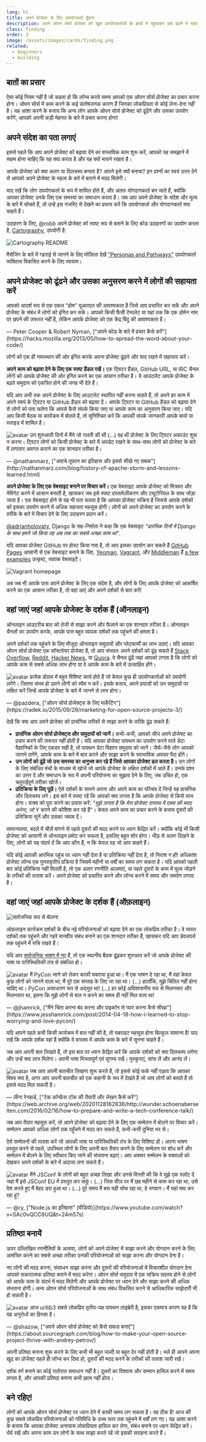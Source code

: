 ```yaml
---
lang: hi
title: अपने प्रोजेक्ट के लिए उपयोगकर्ता ढूँढना
description: अपने ओपन सोर्स प्रोजेक्ट को खुश उपयोगकर्ताओं के हाथों में पहुंचाकर उसे बढ़ने में मदद करें।
class: finding
order: 3
image: /assets/images/cards/finding.png
related:
  - beginners
  - building
---
```


## बातों का प्रसार

ऐसा कोई नियम नहीं है जो कहता हो कि लॉन्च करते समय आपको एक ओपन सोर्स प्रोजेक्ट का प्रचार करना होगा। ओपन सोर्स में काम करने के कई संतोषजनक कारण हैं जिनका लोकप्रियता से कोई लेना-देना नहीं है। यह आशा करने के बजाय कि अन्य लोग आपके ओपन सोर्स प्रोजेक्ट को ढूंढेंगे और उसका उपयोग करेंगे, आपको अपनी कड़ी मेहनत के बारे में प्रचार करना होगा!

## अपने संदेश का पता लगाएं

इससे पहले कि आप अपने प्रोजेक्ट को बढ़ावा देने का वास्तविक काम शुरू करें, आपको यह समझाने में सक्षम होना चाहिए कि यह क्या करता है और यह क्यों मायने रखता है।

आपके प्रोजेक्ट को क्या अलग या दिलचस्प बनाता है? आपने इसे क्यों बनाया? इन प्रश्नों का स्वयं उत्तर देने से आपको अपने प्रोजेक्ट के महत्व के बारे में बताने में मदद मिलेगी।

याद रखें कि लोग उपयोगकर्ता के रूप में शामिल होते हैं, और अंततः योगदानकर्ता बन जाते हैं, क्योंकि आपका प्रोजेक्ट उनके लिए एक समस्या का समाधान करता है। जब आप अपने प्रोजेक्ट के संदेश और मूल्य के बारे में सोचते हैं, तो उन्हें इस नजरिए से देखने का प्रयास करें कि उपयोगकर्ता और योगदानकर्ता क्या चाहते हैं।

उदाहरण के लिए, @robb अपने प्रोजेक्ट को स्पष्ट रूप से बताने के लिए कोड उदाहरणों का उपयोग करता है, [Cartography](https://github.com/robb/Cartography), उपयोगी है:

![Cartography README](/assets/images/finding-users/cartography.jpg)

मैसेजिंग के बारे में गहराई से जानने के लिए मोज़िला देखें ["Personas and Pathways"](https://mozillascience.github.io/working-open-workshop/personas_pathways/) उपयोगकर्ता व्यक्तित्व विकसित करने के लिए व्यायाम।

## अपने प्रोजेक्ट को ढूंढने और उसका अनुसरण करने में लोगों की सहायता करें

<aside markdown="1" class="pquote">
  आपको आदर्श रूप से एक एकल "होम" यूआरएल की आवश्यकता है जिसे आप प्रचारित कर सकें और अपने प्रोजेक्ट के संबंध में लोगों को इंगित कर सकें। आपको किसी फैंसी टेम्पलेट या यहां तक ​​कि एक डोमेन नाम पर छपने की ज़रूरत नहीं है, लेकिन आपके प्रोजेक्ट को एक केंद्र बिंदु की आवश्यकता है।
  <p markdown="1" class="pquote-credit">
— Peter Cooper & Robert Nyman, ["अपने कोड के बारे में प्रचार कैसे करें"](https://hacks.mozilla.org/2013/05/how-to-spread-the-word-about-your-code/)
  </p>
</aside>

लोगों को एक ही नामस्थान की ओर इंगित करके अपना प्रोजेक्ट ढूंढने और याद रखने में सहायता करें।

**अपने काम को बढ़ावा देने के लिए एक स्पष्ट हैंडल रखें।** एक ट्विटर हैंडल, GitHub URL, या IRC चैनल लोगों को आपके प्रोजेक्ट की ओर इंगित करने का एक आसान तरीका है। ये आउटलेट आपके प्रोजेक्ट के बढ़ते समुदाय को एकत्रित होने की जगह भी देते हैं।

यदि आप अभी तक अपने प्रोजेक्ट के लिए आउटलेट स्थापित नहीं करना चाहते हैं, तो अपने हर काम में अपने स्वयं के ट्विटर या GitHub हैंडल को बढ़ावा दें। आपके ट्विटर या GitHub हैंडल को बढ़ावा देने से लोगों को पता चलेगा कि आपसे कैसे संपर्क किया जाए या आपके काम का अनुसरण किया जाए। यदि आप किसी बैठक या कार्यक्रम में बोलते हैं, तो सुनिश्चित करें कि आपकी संपर्क जानकारी आपके बायो या स्लाइड में शामिल है।

<aside markdown="1" class="pquote">
  <img src="https://avatars.githubusercontent.com/nathanmarz?s=180" class="pquote-avatar" alt="avatar">
 उन शुरुआती दिनों में मैंने जो गलती की थी (...) वह थी प्रोजेक्ट के लिए ट्विटर अकाउंट शुरू न करना। ट्विटर लोगों को किसी प्रोजेक्ट के बारे में अपडेट रखने के साथ-साथ लोगों को प्रोजेक्ट के बारे में लगातार अवगत कराने का एक शानदार तरीका है।
  <p markdown="1" class="pquote-credit">
— @nathanmarz, ["अपाचे तूफान का इतिहास और इससे सीखे गए सबक"](http://nathanmarz.com/blog/history-of-apache-storm-and-lessons-learned.html)
  </p>
</aside>

**अपने प्रोजेक्ट के लिए एक वेबसाइट बनाने पर विचार करें।** एक वेबसाइट आपके प्रोजेक्ट को मित्रवत और नेविगेट करने में आसान बनाती है, खासकर जब इसे स्पष्ट दस्तावेज़ीकरण और ट्यूटोरियल के साथ जोड़ा जाता है। एक वेबसाइट होने से यह भी पता चलता है कि आपका प्रोजेक्ट सक्रिय है जिससे आपके दर्शकों को इसका उपयोग करने में अधिक सहजता महसूस होगी। लोगों को अपने प्रोजेक्ट का उपयोग करने के तरीके के बारे में विचार देने के लिए उदाहरण प्रदान करें।

[@adrianholovaty](https://news.ycombinator.com/item?id=7531689), Django के सह-निर्माता ने कहा कि एक वेबसाइट _"प्रारंभिक दिनों में Django के साथ हमने जो किया वह अब तक का सबसे अच्छा काम था"_.

यदि आपका प्रोजेक्ट GitHub पर होस्ट किया गया है, तो आप इसका उपयोग कर सकते हैं [GitHub Pages](https://pages.github.com/) आसानी से एक वेबसाइट बनाने के लिए. [Yeoman](http://yeoman.io/), [Vagrant](https://www.vagrantup.com/), और [Middleman](https://middlemanapp.com/) हैं [a few examples](https://github.com/showcases/github-pages-examples) उत्कृष्ट, व्यापक वेबसाइटें।

![Vagrant homepage](/assets/images/finding-users/vagrant_homepage.png)

अब जब भी आपके पास अपने प्रोजेक्ट के लिए एक संदेश है, और लोगों के लिए आपके प्रोजेक्ट को आकर्षित करने का एक आसान तरीका है, तो वहां आएं और अपने दर्शकों से बात करें!

## वहां जाएं जहां आपके प्रोजेक्ट के दर्शक हैं (ऑनलाइन)

ऑनलाइन आउटरीच बात को तेजी से साझा करने और फैलाने का एक शानदार तरीका है। ऑनलाइन चैनलों का उपयोग करके, आपके पास बहुत व्यापक दर्शकों तक पहुंचने की क्षमता है।

अपने दर्शकों तक पहुंचने के लिए मौजूदा ऑनलाइन समुदायों और प्लेटफार्मों का लाभ उठाएं। यदि आपका ओपन सोर्स प्रोजेक्ट एक सॉफ्टवेयर प्रोजेक्ट है, तो आप संभवतः अपने दर्शकों को ढूंढ सकते हैं [Stack Overflow](https://stackoverflow.com/), [Reddit](https://www.reddit.com), [Hacker News](https://news.ycombinator.com/), या [Quora](https://www.quora.com/). वे चैनल ढूंढें जहां आपको लगता है कि लोगों को आपके काम से सबसे अधिक लाभ होगा या वे आपके काम के बारे में उत्साहित होंगे।

<aside markdown="1" class="pquote">
  <img src="https://avatars.githubusercontent.com/pazdera?s=180" class="pquote-avatar" alt="avatar">
  प्रत्येक प्रोग्राम में बहुत विशिष्ट कार्य होते हैं जो केवल कुछ ही उपयोगकर्ताओं को उपयोगी लगेंगे। जितना संभव हो उतने लोगों को स्पैम न करें। इसके बजाय, अपने प्रयासों को उन समुदायों पर लक्षित करें जिन्हें आपके प्रोजेक्ट के बारे में जानने से लाभ होगा।
  <p markdown="1" class="pquote-credit">
— @pazdera, ["ओपन सोर्स प्रोजेक्ट्स के लिए मार्केटिंग"](https://radek.io/2015/09/28/marketing-for-open-source-projects-3/)
  </p>
</aside>

देखें कि क्या आप अपने प्रोजेक्ट को प्रासंगिक तरीकों से साझा करने के तरीके ढूंढ सकते हैं:

* **प्रासंगिक ओपन सोर्स प्रोजेक्ट्स और समुदायों को जानें।** कभी-कभी, आपको सीधे अपने प्रोजेक्ट का प्रचार करने की ज़रूरत नहीं होती है। यदि आपका प्रोजेक्ट पायथन का उपयोग करने वाले डेटा वैज्ञानिकों के लिए एकदम सही है, तो पायथन डेटा विज्ञान समुदाय को जानें। जैसे-जैसे लोग आपको जानने लगेंगे, आपके काम के बारे में बात करने और साझा करने के स्वाभाविक अवसर पैदा होंगे।
* **उन लोगों को ढूंढें जो उस समस्या का अनुभव कर रहे हैं जिसे आपका प्रोजेक्ट हल करता है।** उन लोगों के लिए संबंधित मंचों के माध्यम से खोजें जो आपके प्रोजेक्ट के लक्षित दर्शकों में आते हैं। उनके प्रश्न का उत्तर दें और समाधान के रूप में अपनी परियोजना का सुझाव देने के लिए, जब उचित हो, एक चतुराईपूर्ण तरीका खोजें।
* **प्रतिक्रिया के लिए पूछें।** ऐसे दर्शकों के सामने अपना और अपने काम का परिचय दें जिन्हें यह प्रासंगिक और दिलचस्प लगे। इस बारे में स्पष्ट रहें कि आपको क्या लगता है कि आपके प्रोजेक्ट से किसे लाभ होगा। वाक्य को पूरा करने का प्रयास करें: _"मुझे लगता है कि मेरा प्रोजेक्ट वास्तव में एक्स की मदद करेगा, जो Y_ करने की कोशिश कर रहे हैं"। केवल अपने काम का प्रचार करने के बजाय दूसरों की प्रतिक्रिया सुनें और उसका जवाब दें।

सामान्यतया, बदले में चीज़ें मांगने से पहले दूसरों की मदद करने पर ध्यान केंद्रित करें। क्योंकि कोई भी किसी प्रोजेक्ट को आसानी से ऑनलाइन प्रमोट कर सकता है, इसलिए बहुत शोर होगा। भीड़ से अलग दिखने के लिए, लोगों को यह संदर्भ दें कि आप कौन हैं, न कि केवल वह जो आप चाहते हैं।

यदि कोई आपकी आरंभिक पहुंच पर ध्यान नहीं देता है या प्रतिक्रिया नहीं देता है, तो निराश न हों! अधिकांश प्रोजेक्ट लॉन्च एक पुनरावृत्तीय प्रक्रिया है जिसमें महीनों या वर्षों का समय लग सकता है। यदि आपको पहली बार कोई प्रतिक्रिया नहीं मिलती है, तो एक अलग रणनीति आज़माएं, या पहले दूसरों के काम में मूल्य जोड़ने के तरीकों की तलाश करें। अपने प्रोजेक्ट को प्रचारित करने और लॉन्च करने में समय और समर्पण लगता है।

## वहां जाएं जहां आपके प्रोजेक्ट के दर्शक हैं (ऑफ़लाइन)

![सार्वजनिक रूप से बोलना](/assets/images/finding-users/public_speaking.jpg)

ऑफ़लाइन कार्यक्रम दर्शकों के बीच नई परियोजनाओं को बढ़ावा देने का एक लोकप्रिय तरीका है। वे व्यस्त दर्शकों तक पहुंचने और गहरे मानवीय संबंध बनाने का एक शानदार तरीका हैं, खासकर यदि आप डेवलपर्स तक पहुंचने में रुचि रखते हैं।

यदि आप [सार्वजनिक भाषण में नए](https://peaking.io/) हैं, तो एक स्थानीय बैठक ढूंढ़कर शुरुआत करें जो आपके प्रोजेक्ट की भाषा या पारिस्थितिकी तंत्र से संबंधित हो।

<aside markdown="1" class="pquote">
  <img src="https://avatars.githubusercontent.com/jhamrick?s=180" class="pquote-avatar" alt="avatar">
  मैं PyCon जाने को लेकर काफी घबराया हुआ था। मैं एक भाषण दे रहा था, मैं वहां केवल कुछ लोगों को जानने वाला था, मैं पूरे एक सप्ताह के लिए जा रहा था। (...) हालाँकि, मुझे चिंतित नहीं होना चाहिए था। PyCon असाधारण रूप से अद्भुत था! (...) हर कोई अविश्वसनीय रूप से मिलनसार और मिलनसार था, इतना कि मुझे लोगों से बात न करने का समय ही नहीं मिल पाता था!
  <p markdown="1" class="pquote-credit">
— @jhamrick, ["मैंने चिंता करना बंद करना और पाइकॉन से प्यार करना कैसे सीखा"](https://www.jesshamrick.com/post/2014-04-18-how-i-learned-to-stop-worrying-and-love-pycon/)
  </p>
</aside>

यदि आपने पहले कभी किसी कार्यक्रम में बात नहीं की है, तो घबराहट महसूस होना बिल्कुल सामान्य है! याद रखें कि आपके दर्शक वहां हैं क्योंकि वे वास्तव में आपके काम के बारे में सुनना चाहते हैं।

जब आप अपनी बात लिखते हैं, तो इस बात पर ध्यान केंद्रित करें कि आपके दर्शकों को क्या दिलचस्प लगेगा और उन्हें क्या लाभ मिलेगा। अपनी भाषा मित्रतापूर्ण एवं सुगम्य रखें। मुस्कुराएं, सांस लें और आनंद लें।

<aside markdown="1" class="pquote">
  <img src="/assets/images/finding-users/lena.jpg" class="pquote-avatar" alt="avatar">
  जब आप अपनी बातचीत लिखना शुरू करते हैं, तो इससे कोई फर्क नहीं पड़ता कि आपका विषय क्या है, अगर आप अपनी बातचीत को एक कहानी के रूप में देखते हैं जो आप लोगों को बताते हैं तो इससे मदद मिल सकती है।
  <p markdown="1" class="pquote-credit">
— लीना रेनहार्ड, ["टेक कॉन्फ्रेंस टॉक की तैयारी और लेखन कैसे करें"](https://web.archive.org/web/20201128162836/http://wunder.schoenaberselten.com/2016/02/16/how-to-prepare-and-write-a-tech-conference-talk/)
  </p>
</aside>

जब आप तैयार महसूस करें, तो अपने प्रोजेक्ट को बढ़ावा देने के लिए एक सम्मेलन में बोलने पर विचार करें। सम्मेलन आपको अधिक लोगों तक पहुँचने में मदद कर सकते हैं, कभी-कभी दुनिया भर से।

ऐसे सम्मेलनों की तलाश करें जो आपकी भाषा या पारिस्थितिकी तंत्र के लिए विशिष्ट हों। अपना भाषण प्रस्तुत करने से पहले, उपस्थित लोगों के लिए अपनी बात तैयार करने के लिए सम्मेलन पर शोध करें और सम्मेलन में बोलने के लिए स्वीकार किए जाने की संभावना बढ़ाएं। आप अक्सर सम्मेलन के वक्ताओं को देखकर अपने दर्शकों के बारे में अंदाजा लगा सकते हैं।

<aside markdown="1" class="pquote">
  <img src="https://avatars.githubusercontent.com/ry?s=180" class="pquote-avatar" alt="avatar">
  मैंने JSConf के लोगों को बहुत अच्छा लिखा और उनसे विनती की कि वे मुझे एक स्लॉट दें जहां मैं इसे JSConf EU में प्रस्तुत कर सकूं। (...) जिस चीज़ पर मैं छह महीने से काम कर रहा था, उसे पेश करते हुए मैं बेहद डरा हुआ था। (...) पूरे समय मैं बस यही सोच रहा था, हे भगवान। मैं यहां क्या कर रहा हूं?
  <p markdown="1" class="pquote-credit">
— @ry, ["Node.js का इतिहास" (वीडियो)](https://www.youtube.com/watch?v=SAc0vQCC6UQ&t=24m57s)
  </p>
</aside>

## प्रतिष्ठा बनायें

ऊपर उल्लिखित रणनीतियों के अलावा, लोगों को अपने प्रोजेक्ट में साझा करने और योगदान करने के लिए आमंत्रित करने का सबसे अच्छा तरीका उनकी परियोजनाओं को साझा करना और योगदान देना है।

नए लोगों की मदद करना, संसाधन साझा करना और दूसरों की परियोजनाओं में विचारशील योगदान देना आपको सकारात्मक प्रतिष्ठा बनाने में मदद करेगा। ओपन सोर्स समुदाय में एक सक्रिय सदस्य होने से लोगों को आपके काम के संदर्भ में मदद मिलेगी और आपके प्रोजेक्ट पर ध्यान देने और साझा करने की अधिक संभावना होगी। अन्य ओपन सोर्स परियोजनाओं के साथ संबंध विकसित करने से आधिकारिक साझेदारी भी हो सकती है।

<aside markdown="1" class="pquote">
  <img src="https://avatars.githubusercontent.com/shazow?s=180" class="pquote-avatar" alt="avatar">
  आज urllib3 सबसे लोकप्रिय तृतीय-पक्ष पायथन लाइब्रेरी है, इसका एकमात्र कारण यह है कि यह अनुरोधों का हिस्सा है।
  <p markdown="1" class="pquote-credit">
— @shazow, ["अपने ओपन सोर्स प्रोजेक्ट को कैसे सफल बनाएं"](https://about.sourcegraph.com/blog/how-to-make-your-open-source-project-thrive-with-andrey-petrov/)
  </p>
</aside>

अपनी प्रतिष्ठा बनाना शुरू करने के लिए कभी भी बहुत जल्दी या बहुत देर नहीं होती है। भले ही आपने अपना खुद का प्रोजेक्ट पहले ही लॉन्च कर दिया हो, दूसरों की मदद करने के तरीकों की तलाश जारी रखें।

दर्शक वर्ग बनाने का कोई रातोरात समाधान नहीं है। दूसरों का विश्वास और सम्मान हासिल करने में समय लगता है, और आपकी प्रतिष्ठा बनाना कभी ख़त्म नहीं होता।

## बने रहिए!

लोगों को आपके ओपन सोर्स प्रोजेक्ट पर ध्यान देने में काफी समय लग सकता है। वह ठीक है! आज की कुछ सबसे लोकप्रिय परियोजनाओं को गतिविधि के उच्च स्तर तक पहुंचने में वर्षों लग गए। यह आशा करने के बजाय कि आपका प्रोजेक्ट अनायास लोकप्रियता हासिल कर लेगा, संबंध बनाने पर ध्यान केंद्रित करें। धैर्य रखें और अपना काम उन लोगों के साथ साझा करते रहें जो इसकी सराहना करते हैं।
